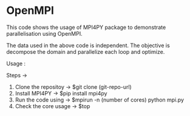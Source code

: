 # OpenMPI

This code shows the usage of MPI4PY package to demonstrate parallelisation using OpenMPI.

The data used in the above code is independent. The objective is decompose the domain and parallelize each loop and optimize.

Usage :

Steps ->

1. Clone the repositoy -> $git clone (git-repo-url)
2. Install MPI4PY -> $pip install mpi4py
3. Run the code using -> $mpirun -n (number of cores) python mpi.py
4. Check the core usage -> $top
